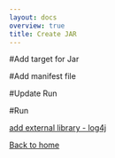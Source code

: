 ```yaml
---
layout: docs
overview: true
title: Create JAR
---
```


#Add target for Jar

#Add manifest file

#Update Run

#Run


[add external library - log4j](lets_add_log4j.html)

[Back to home](index.html)